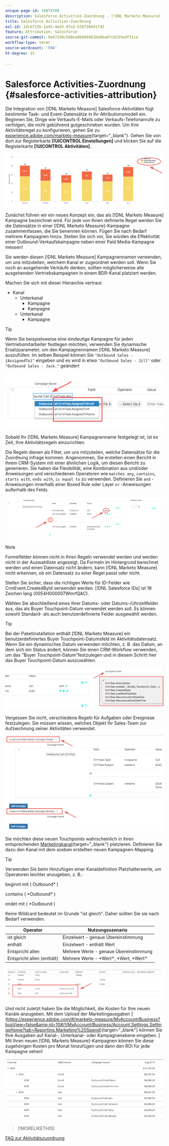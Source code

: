 ```yaml
---
unique-page-id: 18874708
description: Salesforce Activities-Zuordnung - [!DNL Marketo Measure]
title: Salesforce Activities-Zuordnung
exl-id: 1dc6f15b-2a45-4ed3-9fa3-5267366d1f45
feature: Attribution, Salesforce
source-git-commit: 9e672d0c568ee0b889461bb8ba6fc6333edf31ce
workflow-type: tm+mt
source-wordcount: '594'
ht-degree: 1%

---
```


# Salesforce Activities-Zuordnung {#salesforce-activities-attribution}

Die Integration von [!DNL Marketo Measure] Salesforce-Aktivitäten fügt bestimmte Task- und Event-Datensätze in Ihr Attributionsmodell ein. Beginnen Sie, Dinge wie Verkaufs-E-Mails oder Verkaufs-Telefonanrufe zu verfolgen, die nicht gebührend gutgeschrieben wurden. Um Ihre Aktivitätsregel zu konfigurieren, gehen Sie zu [experience.adobe.com/marketo-measure](https://experience.adobe.com/marketo-measure){target="_blank"}. Gehen Sie von dort zur Registerkarte **[!UICONTROL Einstellungen]** und klicken Sie auf die Registerkarte **[!UICONTROL Aktivitäten]** .

![](assets/1.png)

Zunächst führen wir ein neues Konzept ein, das als [!DNL Marketo Measure] Kampagne bezeichnet wird. Für jede von Ihnen definierte Regel werden Sie die Datensätze in einer [!DNL Marketo Measure]-Kampagne zusammenfassen, die Sie benennen können. Fügen Sie nach Bedarf mehrere Kampagnen hinzu. Stellen Sie sich vor, Sie würden die Effektivität einer Outbound-Verkaufskampagne neben einer Paid Media-Kampagne messen!

Sie werden diesen [!DNL Marketo Measure] Kampagnennamen verwenden, um uns mitzuteilen, welchem Kanal er zugeordnet werden soll. Wenn Sie noch an ausgehende Verkäufe denken, sollten möglicherweise alle ausgehenden Vertriebskampagnen in einem BDR-Kanal platziert werden.

Machen Sie sich mit dieser Hierarchie vertraut:

* Kanal
   * Unterkanal
      * Kampagne
      * Kampagne
   * Unterkanal
      * Kampagne

>[!TIP]
>
>Wenn Sie beispielsweise eine eindeutige Kampagne für jeden Vertriebsmitarbeiter festlegen möchten, verwenden Sie dynamische Ersatzparameter, um den Kampagnennamen [!DNL Marketo Measure] auszufüllen. Im selben Beispiel können Sie `"Outbound Sales - {AssignedTo}"` eingeben und es wird in etwa `"Outbound Sales - Jill"` oder `"Outbound Sales - Jack."` geändert

![](assets/2.png)

Sobald Ihr [!DNL Marketo Measure] Kampagnenname festgelegt ist, ist es Zeit, Ihre Aktivitätsregeln einzurichten.

Die Regeln dienen als Filter, um uns mitzuteilen, welche Datensätze für die Zuordnung infrage kommen. Angenommen, Sie erstellen einen Bericht in Ihrem CRM-System mit einer ähnlichen Logik, um diesen Bericht zu generieren. Sie haben die Flexibilität, eine Kombination aus und/oder Anweisungen und verschiedenen Operatoren wie `matches any`, `contains`, `starts with`, `ends with`, `is equal to` zu verwenden. Definieren Sie `and` -Anweisungen innerhalb einer Boxed Rule oder Layer `or` -Anweisungen außerhalb des Felds.

![](assets/3.png)

>[!NOTE]
>
>Formelfelder können nicht in Ihren Regeln verwendet werden und werden nicht in der Auswahlliste angezeigt. Da Formeln im Hintergrund berechnet werden und einen Datensatz nicht ändern, kann [!DNL Marketo Measure] nicht erkennen, ob ein Datensatz zu einer Regel passt oder nicht.
>
>Stellen Sie sicher, dass die richtigen Werte für ID-Felder wie CrmEvent.CreatedById verwendet werden. [!DNL Salesforce IDs] ist 18 Zeichen lang (0054H000007WmrfQAC).

Wählen Sie abschließend eines Ihrer Datums- oder Datums-/Uhrzeitfelder aus, das als Buyer Touchpoint-Datum verwendet werden soll. Es können sowohl Standard- als auch benutzerdefinierte Felder ausgewählt werden.

>[!TIP]
>
>Bei der Paketinstallation enthält [!DNL Marketo Measure] ein benutzerdefiniertes Buyer Touchpoint-Datumsfeld im Aktivitätsdatensatz. Wenn Sie ein dynamisches Datum verwenden möchten, z. B. das Datum, an dem sich ein Status ändert, können Sie einen CRM-Workflow verwenden, um das &quot;Buyer Touchpoint-Datum&quot;festzulegen und in diesem Schritt hier das Buyer Touchpoint-Datum auszuwählen.

![](assets/4.png)

Vergessen Sie nicht, verschiedene Regeln für Aufgaben oder Ereignisse festzulegen. Sie müssen wissen, welches Objekt Ihr Sales-Team zur Aufzeichnung seiner Aktivitäten verwendet.

![](assets/5.png)

Sie möchten diese neuen Touchpoints wahrscheinlich in ihren entsprechenden [Marketingkanal](https://experience.adobe.com/#/marketo-measure/MyAccount/Business?busView=false&amp;id=10#/!/MyAccount/Business/Account.Settings.SettingsHome?tab=Channels.Online%20Channels){target="_blank"} platzieren. Definieren Sie dazu den Kanal mit dem soeben erstellten neuen Kampagnen-Mapping.

>[!TIP]
>
>Verwenden Sie beim Hinzufügen einer Kanaldefinition Platzhalterwerte, um Operatoren leichter anzugeben, z. B.:
>
>beginnt mit ( Outbound&#42; )
>
contains ( &#42;Outbound&#42; )
>
endet mit ( &#42;Outbound )
>
Keine Wildcard bedeutet im Grunde &quot;ist gleich&quot;. Daher sollten Sie sie nach Bedarf verwenden.

| **Operator** | **Nutzungsszenario** |
|---|---|
| ist gleich | Einzelwert - genaue Übereinstimmung |
| enthält | Einzelwert - enthält Wert |
| Entspricht allen | Mehrere Werte - genaue Übereinstimmung |
| Entspricht allen (enthält) | Mehrere Werte - &#42;Wert&#42;, &#42;Wert, &#42;Wert&#42; |

![](assets/6.png)

Und nicht zuletzt haben Sie die Möglichkeit, die Kosten für Ihre neuen Kanäle anzugeben. Mit dem Upload der Marketingausgaben ](https://experience.adobe.com/#/marketo-measure/MyAccount/Business?busView=false&amp;id=10#/!/MyAccount/Business/Account.Settings.SettingsHome?tab=Reporting.Marketing%20Spend){target="_blank"} können Sie Ihre Ausgaben auf Kanal-, Unterkanal- oder Kampagnenebene eingeben. [ Mit Ihren neuen [!DNL Marketo Measure]-Kampagnen können Sie diese zugehörigen Kosten pro Monat hinzufügen und dann den ROI für jede Kampagne sehen!

![](assets/7.png)

>[!MORELIKETHIS]
>
[FAQ zur Aktivitätszuordnung](/help/advanced-marketo-measure-features/activities-attribution/activities-attribution-faq.md)
